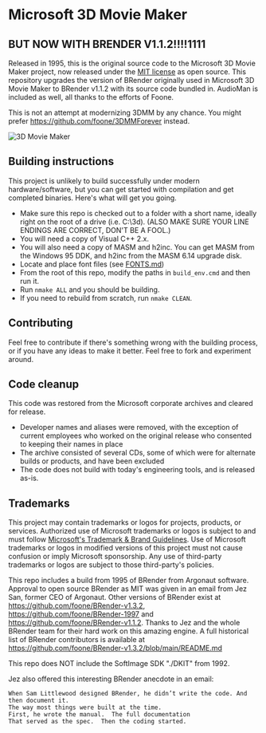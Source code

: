 # Microsoft 3D Movie Maker
## BUT NOW WITH BRENDER V1.1.2!!!!1111

Released in 1995, this is the original source code to the Microsoft 3D Movie Maker project, now released
under the [MIT license](LICENSE) as open source. This repository upgrades the version of BRender originally used in Microsoft 3D Movie Maker to BRender v1.1.2 with its source code bundled in. AudioMan is included as well, all thanks to the efforts of Foone.

This is not an attempt at modernizing 3DMM by any chance. You might prefer https://github.com/foone/3DMMForever instead.

![3D Movie Maker](https://github.com/microsoft/Microsoft-3D-Movie-Maker/blob/main/IMG/3dmovie.jpg?raw=true)

## Building instructions

This project is unlikely to build successfully under modern hardware/software, but you can get started with compilation and get completed binaries. Here's what will get you going.

- Make sure this repo is checked out to a folder with a short name, ideally right on the root of a drive (i.e. C:\3d). (ALSO MAKE SURE YOUR LINE ENDINGS ARE CORRECT, DON'T BE A FOOL.)
- You will need a copy of Visual C++ 2.x.
- You will also need a copy of MASM and h2inc. You can get MASM from the Windows 95 DDK, and h2inc from the MASM 6.14 upgrade disk.
- Locate and place font files (see [FONTS.md](FONTS.md))
- From the root of this repo, modify the paths in ```build_env.cmd``` and then run it.
- Run `nmake ALL` and you should be building.
- If you need to rebuild from scratch, run `nmake CLEAN`.

## Contributing

Feel free to contribute if there's something wrong with the building process, or if you have any ideas to make it better. Feel free to fork and experiment around.

## Code cleanup

This code was restored from the Microsoft corporate archives and cleared for release.

- Developer names and aliases were removed, with the exception of current employees who worked on the
  original release who consented to keeping their names in place
- The archive consisted of several CDs, some of which were for alternate builds or products, and
  have been excluded
- The code does not build with today's engineering tools, and is released as-is.

## Trademarks

This project may contain trademarks or logos for projects, products, or services. Authorized use of Microsoft 
trademarks or logos is subject to and must follow 
[Microsoft's Trademark & Brand Guidelines](https://www.microsoft.com/en-us/legal/intellectualproperty/trademarks/usage/general).
Use of Microsoft trademarks or logos in modified versions of this project must not cause confusion or imply Microsoft sponsorship.
Any use of third-party trademarks or logos are subject to those third-party's policies.

This repo includes a build from 1995 of BRender from Argonaut software. Approval to open source BRender as MIT was given in an email from Jez San, former CEO of Argonaut. Other versions of BRender exist at https://github.com/foone/BRender-v1.3.2, https://github.com/foone/BRender-1997 and https://github.com/foone/BRender-v1.1.2. Thanks to Jez and the whole BRender team for their hard work on this amazing engine. A full historical list of BRender contributors is available at https://github.com/foone/BRender-v1.3.2/blob/main/README.md 

This repo does NOT include the SoftImage SDK "./DKIT" from 1992.

Jez also offered this interesting BRender anecdote in an email:

```
When Sam Littlewood designed BRender, he didn’t write the code. And then document it.  
The way most things were built at the time.
First, he wrote the manual.  The full documentation
That served as the spec.  Then the coding started.
```



